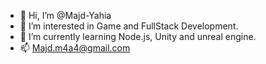 - 👋 Hi, I’m @Majd-Yahia
- 👀 I’m interested in Game and FullStack Development.
- 🌱 I’m currently learning Node.js, Unity and unreal engine.
- 📫 Majd.m4a4@gmail.com
